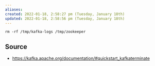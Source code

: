 ```yaml
---
aliases: 
created: 2022-01-18, 2:58:27 pm (Tuesday, January 18th)
updated: 2022-01-18, 2:58:56 pm (Tuesday, January 18th)
---
```

`rm -rf /tmp/kafka-logs /tmp/zookeeper`

## Source
- https://kafka.apache.org/documentation/#quickstart_kafkaterminate